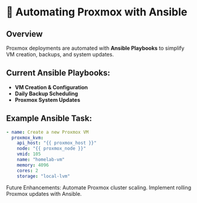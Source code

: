 # 🤖 Automating Proxmox with Ansible

## Overview
Proxmox deployments are automated with **Ansible Playbooks** to simplify VM creation, backups, and system updates.

## Current Ansible Playbooks:
- **VM Creation & Configuration**
- **Daily Backup Scheduling**
- **Proxmox System Updates**

## Example Ansible Task:
```yaml
- name: Create a new Proxmox VM
  proxmox_kvm:
    api_host: "{{ proxmox_host }}"
    node: "{{ proxmox_node }}"
    vmid: 105
    name: "homelab-vm"
    memory: 4096
    cores: 2
    storage: "local-lvm"
```

Future Enhancements:
Automate Proxmox cluster scaling.
Implement rolling Proxmox updates with Ansible.
